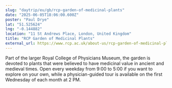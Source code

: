 ```yaml
---
slug: "daytrip/eu/gb/rcp-garden-of-medicinal-plants"
date: "2025-06-05T18:06:00.600Z"
poster: "Paul Drye"
lat: "51.525624"
lng: "-0.144882"
location: "11 St Andrews Place, London, United Kingdom"
title: "RCP Garden of Medicinal Plants"
external_url: https://www.rcp.ac.uk/about-us/rcp-garden-of-medicinal-plants/
---
```

Part of the larger Royal College of Physicians Museum, the garden is devoted to plants that were believed to have medicinal value in ancient and medieval times. Open every weekday from 9:00 to 5:00 if you want to explore on your own, while a physician-guided tour is available on the first Wednesday of each month at 2 PM.